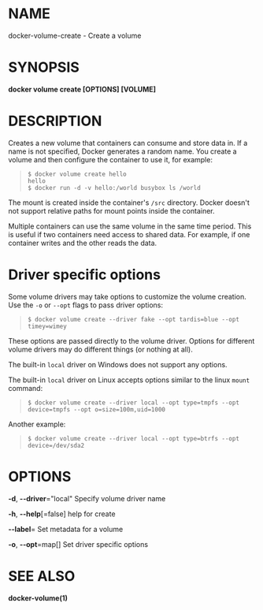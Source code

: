 # NAME

docker-volume-create - Create a volume

# SYNOPSIS

**docker volume create \[OPTIONS\] \[VOLUME\]**

# DESCRIPTION

Creates a new volume that containers can consume and store data in. If a name is not specified, Docker generates a random name. You create a volume and then configure the container to use it, for example:

>     $ docker volume create hello
>     hello
>     $ docker run -d -v hello:/world busybox ls /world

The mount is created inside the container's `/src` directory. Docker doesn't not support relative paths for mount points inside the container.

Multiple containers can use the same volume in the same time period. This is useful if two containers need access to shared data. For example, if one container writes and the other reads the data.

# Driver specific options

Some volume drivers may take options to customize the volume creation. Use the `-o` or `--opt` flags to pass driver options:

>     $ docker volume create --driver fake --opt tardis=blue --opt timey=wimey

These options are passed directly to the volume driver. Options for different volume drivers may do different things (or nothing at all).

The built-in `local` driver on Windows does not support any options.

The built-in `local` driver on Linux accepts options similar to the linux `mount` command:

>     $ docker volume create --driver local --opt type=tmpfs --opt device=tmpfs --opt o=size=100m,uid=1000

Another example:

>     $ docker volume create --driver local --opt type=btrfs --opt device=/dev/sda2

# OPTIONS

**-d**, **--driver**="local" Specify volume driver name

**-h**, **--help**\[=false\] help for create

**--label**= Set metadata for a volume

**-o**, **--opt**=map\[\] Set driver specific options

# SEE ALSO

**docker-volume(1)**

